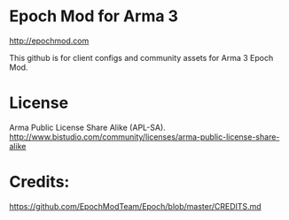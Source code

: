 Epoch Mod for Arma 3
=====

http://epochmod.com

This github is for client configs and community assets for Arma 3 Epoch Mod.

License
=====
Arma Public License Share Alike (APL-SA).
http://www.bistudio.com/community/licenses/arma-public-license-share-alike

Credits:
=====
https://github.com/EpochModTeam/Epoch/blob/master/CREDITS.md
